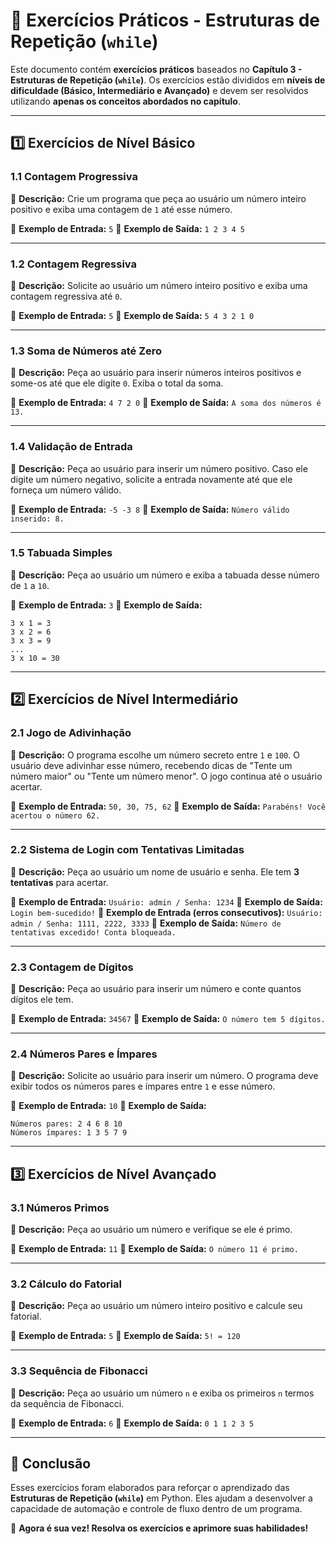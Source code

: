 # 📝 Exercícios Práticos - Estruturas de Repetição (`while`)

Este documento contém **exercícios práticos** baseados no **Capítulo 3 - Estruturas de Repetição (`while`)**. Os exercícios estão divididos em **níveis de dificuldade (Básico, Intermediário e Avançado)** e devem ser resolvidos utilizando **apenas os conceitos abordados no capítulo**.

------

## **1️⃣ Exercícios de Nível Básico**

### **1.1 Contagem Progressiva**

📌 **Descrição:** Crie um programa que peça ao usuário um número inteiro positivo e exiba uma contagem de `1` até esse número.

🔹 **Exemplo de Entrada:** `5` 🔹 **Exemplo de Saída:** `1 2 3 4 5`

------

### **1.2 Contagem Regressiva**

📌 **Descrição:** Solicite ao usuário um número inteiro positivo e exiba uma contagem regressiva até `0`.

🔹 **Exemplo de Entrada:** `5` 🔹 **Exemplo de Saída:** `5 4 3 2 1 0`

------

### **1.3 Soma de Números até Zero**

📌 **Descrição:** Peça ao usuário para inserir números inteiros positivos e some-os até que ele digite `0`. Exiba o total da soma.

🔹 **Exemplo de Entrada:** `4 7 2 0` 🔹 **Exemplo de Saída:** `A soma dos números é 13.`

------

### **1.4 Validação de Entrada**

📌 **Descrição:** Peça ao usuário para inserir um número positivo. Caso ele digite um número negativo, solicite a entrada novamente até que ele forneça um número válido.

🔹 **Exemplo de Entrada:** `-5 -3 8` 🔹 **Exemplo de Saída:** `Número válido inserido: 8.`

------

### **1.5 Tabuada Simples**

📌 **Descrição:** Peça ao usuário um número e exiba a tabuada desse número de `1` a `10`.

🔹 **Exemplo de Entrada:** `3` 🔹 **Exemplo de Saída:**

```
3 x 1 = 3
3 x 2 = 6
3 x 3 = 9
...
3 x 10 = 30
```

------

## **2️⃣ Exercícios de Nível Intermediário**

### **2.1 Jogo de Adivinhação**

📌 **Descrição:** O programa escolhe um número secreto entre `1` e `100`. O usuário deve adivinhar esse número, recebendo dicas de "Tente um número maior" ou "Tente um número menor". O jogo continua até o usuário acertar.

🔹 **Exemplo de Entrada:** `50, 30, 75, 62` 🔹 **Exemplo de Saída:** `Parabéns! Você acertou o número 62.`

------

### **2.2 Sistema de Login com Tentativas Limitadas**

📌 **Descrição:** Peça ao usuário um nome de usuário e senha. Ele tem **3 tentativas** para acertar.

🔹 **Exemplo de Entrada:** `Usuário: admin / Senha: 1234` 🔹 **Exemplo de Saída:** `Login bem-sucedido!` 🔹 **Exemplo de Entrada (erros consecutivos):** `Usuário: admin / Senha: 1111, 2222, 3333` 🔹 **Exemplo de Saída:** `Número de tentativas excedido! Conta bloqueada.`

------

### **2.3 Contagem de Dígitos**

📌 **Descrição:** Peça ao usuário para inserir um número e conte quantos dígitos ele tem.

🔹 **Exemplo de Entrada:** `34567` 🔹 **Exemplo de Saída:** `O número tem 5 dígitos.`

------

### **2.4 Números Pares e Ímpares**

📌 **Descrição:** Solicite ao usuário para inserir um número. O programa deve exibir todos os números pares e ímpares entre `1` e esse número.

🔹 **Exemplo de Entrada:** `10` 🔹 **Exemplo de Saída:**

```
Números pares: 2 4 6 8 10
Números ímpares: 1 3 5 7 9
```

------

## **3️⃣ Exercícios de Nível Avançado**

### **3.1 Números Primos**

📌 **Descrição:** Peça ao usuário um número e verifique se ele é primo.

🔹 **Exemplo de Entrada:** `11` 🔹 **Exemplo de Saída:** `O número 11 é primo.`

------

### **3.2 Cálculo do Fatorial**

📌 **Descrição:** Peça ao usuário um número inteiro positivo e calcule seu fatorial.

🔹 **Exemplo de Entrada:** `5` 🔹 **Exemplo de Saída:** `5! = 120`

------

### **3.3 Sequência de Fibonacci**

📌 **Descrição:** Peça ao usuário um número `n` e exiba os primeiros `n` termos da sequência de Fibonacci.

🔹 **Exemplo de Entrada:** `6` 🔹 **Exemplo de Saída:** `0 1 1 2 3 5`

------

## 📌 Conclusão

Esses exercícios foram elaborados para reforçar o aprendizado das **Estruturas de Repetição (`while`)** em Python. Eles ajudam a desenvolver a capacidade de automação e controle de fluxo dentro de um programa.

🚀 **Agora é sua vez! Resolva os exercícios e aprimore suas habilidades!**